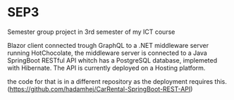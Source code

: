 # SEP3
Semester group project in 3rd semester of my ICT course


Blazor client connected trough GraphQL to a .NET middleware server running HotChocolate, the middleware server is connected to a Java SpringBoot RESTful API whitch has a PostgreSQL database, implemeted with Hibernate. The API is currently deployed on a Hosting platform.

the code for that is in a different repository as the deployment requires this. (https://github.com/hadamhej/CarRental-SpringBoot-REST-API)
